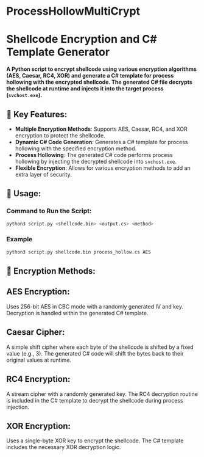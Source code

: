 # ProcessHollowMultiCrypt

# Shellcode Encryption and C# Template Generator

**A Python script to encrypt shellcode using various encryption algorithms (AES, Caesar, RC4, XOR) and generate a C# template for process hollowing with the encrypted shellcode. The generated C# file decrypts the shellcode at runtime and injects it into the target process (`svchost.exe`).**

## 🔑 Key Features:
- **Multiple Encryption Methods**: Supports AES, Caesar, RC4, and XOR encryption to protect the shellcode.
- **Dynamic C# Code Generation**: Generates a C# template for process hollowing with the specified encryption method.
- **Process Hollowing**: The generated C# code performs process hollowing by injecting the decrypted shellcode into `svchost.exe`.
- **Flexible Encryption**: Allows for various encryption methods to add an extra layer of security.

## 📝 Usage:

### Command to Run the Script:
```bash
python3 script.py <shellcode.bin> <output.cs> <method>
```
### Example
```bash
python3 script.py shellcode.bin process_hollow.cs AES
```
## 🔐 Encryption Methods:

## AES Encryption:

Uses 256-bit AES in CBC mode with a randomly generated IV and key.
Decryption is handled within the generated C# template.

## Caesar Cipher:

A simple shift cipher where each byte of the shellcode is shifted by a fixed value (e.g., 3).
The generated C# code will shift the bytes back to their original values at runtime.

## RC4 Encryption:

A stream cipher with a randomly generated key.
The RC4 decryption routine is included in the C# template to decrypt the shellcode during process injection.

## XOR Encryption:

Uses a single-byte XOR key to encrypt the shellcode.
The C# template includes the necessary XOR decryption logic.
